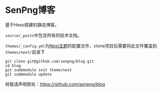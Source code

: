 # SenPng博客

基于Hexo搭建的静态博客。

`source/_posts`中包含所有的技术文档。

`themes/_config.yml`为[Next主题](https://github.com/iissnan/hexo-theme-next)的配置文件，clone项目后需要将此文件覆盖到`themes/next/`目录下

    git clone git@github.com:senpng/blog.git
    cd blog
    git sumbmodule init theme/next
    git sumbmodule update

转载请声明原处：https://github.com/senpng/blog
